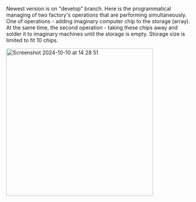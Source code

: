 Newest version is on "develop" branch.
Here is the programmatical managing of two factory's operations that are performing simultaneously. One of operations - adding imaginary computer chip to the storage (array). At the same time, the second operation - taking these chips away and solder it to imaginary machines until the storage is empty. Storage size is limited to fit 10 chips.


<img width="395" alt="Screenshot 2024-10-10 at 14 28 51" src="https://github.com/user-attachments/assets/d73f4a6d-7a59-4cd2-a80d-eedcfe113cfc">
